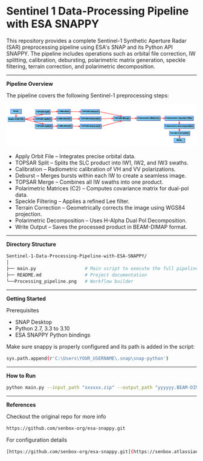 # Sentinel 1 Data-Processing Pipeline with ESA SNAPPY

This repository provides a complete Sentinel-1 Synthetic Aperture Radar (SAR) preprocessing pipeline using ESA's SNAP and its Python API  SNAPPY. The pipeline includes operations such as orbital file correction, IW splitting, calibration, debursting, polarimetric matrix generation, speckle filtering, terrain correction, and polarimetric decomposition.

----

**Pipeline Overview**

The pipeline covers the following Sentinel-1 preprocessing steps:

![image alt](https://github.com/AnandaKrishnan11/Sentinel-1-Data-Processing-Pipeline-with-ESA-SNAPPY/blob/133c45d031e6861d7e210a27050e42229bc423a6/Processing_pipeline.png)

- Apply Orbit File – Integrates precise orbital data.
- TOPSAR Split – Splits the SLC product into IW1, IW2, and IW3 swaths.
- Calibration – Radiometric calibration of VH and VV polarizations.
- Deburst – Merges bursts within each IW to create a seamless image.
- TOPSAR Merge – Combines all IW swaths into one product.
- Polarimetric Matrices (C2) – Computes covariance matrix for dual-pol data.
- Speckle Filtering – Applies a refined Lee filter.
- Terrain Correction – Geometrically corrects the image using WGS84 projection.
- Polarimetric Decomposition – Uses H-Alpha Dual Pol Decomposition.
- Write Output – Saves the processed product in BEAM-DIMAP format.

----

**Directory Structure**


   ```bash
   Sentinel-1-Data-Processing-Pipeline-with-ESA-SNAPPY/
│
├── main.py                  # Main script to execute the full pipeline
├── README.md                # Project documentation
└──Processing_pipeline.png   # Workflow builder 
   ```
----

**Getting Started**

Prerequisites
- SNAP Desktop
- Python 2.7, 3.3 to 3.10
- ESA SNAPPY Python bindings
  
Make sure snappy is properly configured and its path is added in the script: 

   ```bash
sys.path.append(r'C:\Users\YOUR_USERNAME\.snap\snap-python')

   ```
----

**How to Run**

   ```bash
python main.py --input_path "xxxxxx.zip" --output_path "yyyyyy.BEAM-DIMAP"

   ```
----

**References**

Checkout the original repo for more info

   ```bash
https://github.com/senbox-org/esa-snappy.git

   ```
For configuration details
   ```bash
[https://github.com/senbox-org/esa-snappy.git](https://senbox.atlassian.net/wiki/spaces/SNAP/pages/2499051521/Configure+Python+to+use+the+SNAP-Python+esa_snappy+interface+SNAP+version+10)
   ```

